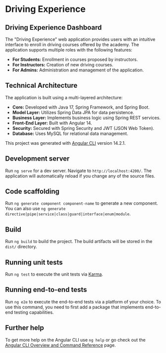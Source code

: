 # Driving Experience

## Driving Experience Dashboard

The "Driving Experience" web application provides users with an intuitive interface to enroll in driving courses offered by the academy. The application supports multiple roles with the following features:

- **For Students:** Enrollment in courses proposed by instructors.
- **For Instructors:** Creation of new driving courses.
- **For Admins:** Administration and management of the application.

## Technical Architecture

The application is built using a multi-layered architecture:

- **Core:** Developed with Java 17, Spring Framework, and Spring Boot.
- **Model Layer:** Utilizes Spring Data JPA for data persistence.
- **Business Layer:** Implements business logic using Spring REST services.
- **Front-End Layer:** Built with Angular 14.
- **Security:** Secured with Spring Security and JWT (JSON Web Token).
- **Database:** Uses MySQL for relational data management.


This project was generated with [Angular CLI](https://github.com/angular/angular-cli) version 14.2.1.

## Development server

Run `ng serve` for a dev server. Navigate to `http://localhost:4200/`. The application will automatically reload if you change any of the source files.

## Code scaffolding

Run `ng generate component component-name` to generate a new component. You can also use `ng generate directive|pipe|service|class|guard|interface|enum|module`.

## Build

Run `ng build` to build the project. The build artifacts will be stored in the `dist/` directory.

## Running unit tests

Run `ng test` to execute the unit tests via [Karma](https://karma-runner.github.io).

## Running end-to-end tests

Run `ng e2e` to execute the end-to-end tests via a platform of your choice. To use this command, you need to first add a package that implements end-to-end testing capabilities.

## Further help

To get more help on the Angular CLI use `ng help` or go check out the [Angular CLI Overview and Command Reference](https://angular.io/cli) page.
